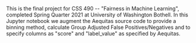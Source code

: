 This is the final project for CSS 490 -- "Fairness in Machine Learning", completed Spring Quarter 2021 at University of Washington Bothell. In this Jupyter notebook we augment the Aequitas source code to provide a binning method, calculate Group Adjusted False Positives/Negatives and to specify columns as "score" and "label_value" as specified by Aequitas.
